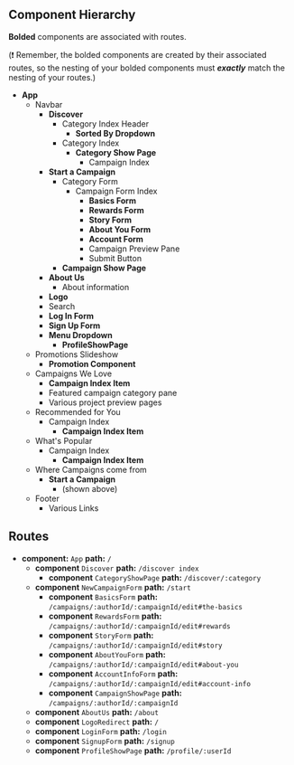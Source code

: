 ## Component Hierarchy

**Bolded** components are associated with routes.

(:exclamation: Remember, the bolded components are created by their
associated routes, so the nesting of your bolded components must
_**exactly**_ match the nesting of your routes.)

* **App**
  * Navbar
    * **Discover**
      * Category Index Header
        * **Sorted By Dropdown**
      * Category Index
        * **Category Show Page**
          * Campaign Index
    * **Start a Campaign**
      * Category Form
        * Campaign Form Index
          * **Basics Form**
          * **Rewards Form**
          * **Story Form**
          * **About You Form**
          * **Account Form**
          * Campaign Preview Pane
          * Submit Button
      * **Campaign Show Page**
    * **About Us**
      * About information
    * **Logo**
    * Search
    * **Log In Form**
    * **Sign Up Form**
    * **Menu Dropdown**
      * **ProfileShowPage**
  * Promotions Slideshow
    * **Promotion Component**
  * Campaigns We Love
    * **Campaign Index Item**
    * Featured campaign category pane
    * Various project preview pages
  * Recommended for You  
    * Campaign Index  
      * **Campaign Index Item**
  * What's Popular   
    * Campaign Index   
      * **Campaign Index Item**
  * Where Campaigns come from
    * **Start a Campaign**
      * (shown above)
  * Footer
    * Various Links

## Routes

* **component:** `App` **path:** `/`
  * **component** `Discover` **path:** `/discover index `
    * **component** `CategoryShowPage` **path:** `/discover/:category`
  * **component** `NewCampaignForm` **path:** `/start`
    * **component** `BasicsForm` **path:** `/campaigns/:authorId/:campaignId/edit#the-basics`
    * **component** `RewardsForm` **path:** `/campaigns/:authorId/:campaignId/edit#rewards`
    * **component** `StoryForm` **path:** `/campaigns/:authorId/:campaignId/edit#story`
    * **component** `AboutYouForm` **path:** `/campaigns/:authorId/:campaignId/edit#about-you`
    * **component** `AccountInfoForm` **path:** `/campaigns/:authorId/:campaignId/edit#account-info`
    * **component** `CampaignShowPage` **path:** `/campaigns/:authorId/:campaignId`
  * **component** `AboutUs` **path:** `/about`
  * **component** `LogoRedirect` **path:** `/`
  * **component** `LoginForm` **path:** `/login`
  * **component** `SignupForm` **path:** `/signup`
  * **component** `ProfileShowPage` **path:** `/profile/:userId `
